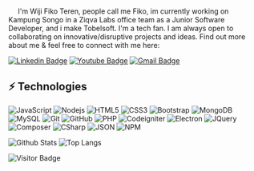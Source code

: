 <img src="https://raw.githubusercontent.com/aemmadi/aemmadi/master/wave.gif" height="15px"> I'm Wiji Fiko Teren, people call me Fiko, im currently working on Kampung Songo in a Ziqva Labs office team as a Junior Software Developer, and i make Tobelsoft. I'm a tech fan. I am always open to collaborating on innovative/disruptive projects and ideas. Find out more about me & feel free to connect with me here:

[![Linkedin Badge](https://img.shields.io/badge/-wijifikoteren-blue?style=flat-square&logo=Linkedin&logoColor=white&link=https://www.linkedin.com/in/wiji-fiko-teren-4a7a00219/)](https://www.linkedin.com/in/wiji-fiko-teren-4a7a00219/)
[![Youtube Badge](https://img.shields.io/badge/-wijifikoteren-darkred?style=flat-square&logo=youtube&logoColor=white&link=https://www.youtube.com/channel/UCg0vH4hDGuLQlAxtfGCSL9A)](https://www.youtube.com/channel/UCg0vH4hDGuLQlAxtfGCSL9A)
[![Gmail Badge](https://img.shields.io/badge/-tobellord@gmail.com-c14438?style=flat-square&logo=Gmail&logoColor=white&link=mailto:tobellord@gmail.com)](mailto:tobellord@gmail.com)

## ⚡ Technologies

![JavaScript](https://img.shields.io/badge/-JavaScript-000000?style=flat-square&logo=javascript)
![Nodejs](https://img.shields.io/badge/-Nodejs-000000?style=flat-square&logo=Node.js)
![HTML5](https://img.shields.io/badge/-HTML5-000000?style=flat-square&logo=html5&logoColor=white)
![CSS3](https://img.shields.io/badge/-CSS3-000000?style=flat-square&logo=css3)
![Bootstrap](https://img.shields.io/badge/-Bootstrap-000000?style=flat-square&logo=bootstrap)
![MongoDB](https://img.shields.io/badge/-MongoDB-000000?style=flat-square&logo=mongodb)
![MySQL](https://img.shields.io/badge/-MySQL-000000?style=flat-square&logo=mysql)
![Git](https://img.shields.io/badge/-Git-000000?style=flat-square&logo=git)
![GitHub](https://img.shields.io/badge/-GitHub-000000?style=flat-square&logo=github)
![PHP](https://img.shields.io/badge/-PHP-000000?style=flat-square&logo=php)
![Codeigniter](https://img.shields.io/badge/-Codeigniter-000000?style=flat-square&logo=codeigniter)
![Electron](https://img.shields.io/badge/-Electron-000000?style=flat-square&logo=electron)
![JQuery](https://img.shields.io/badge/-JQuery-000000?style=flat-square&logo=jquery)
![Composer](https://img.shields.io/badge/-Composer-000000?style=flat-square&logo=composer)
![CSharp](https://img.shields.io/badge/-CSharp-000000?style=flat-square&logo=csharp)
![JSON](https://img.shields.io/badge/-JSON-000000?style=flat-square&logo=json)
![NPM](https://img.shields.io/badge/-NPM-000000?style=flat-square&logo=npm)

![Github Stats](https://github-readme-stats.vercel.app/api?username=fiko942&count_private=true&show_icons=true&include_all_commits=true)
![Top Langs](https://github-readme-stats.vercel.app/api/top-langs/?username=fiko942&hide=TeX&layout=compact)

![Visitor Badge](https://visitor-badge.laobi.icu/badge?page_id=fiko942.fiko942)
